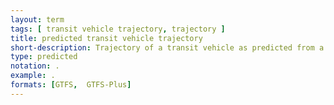 ```yaml
---
layout: term
tags: [ transit vehicle trajectory, trajectory ]
title: predicted transit vehicle trajectory
short-description: Trajectory of a transit vehicle as predicted from a model.
type: predicted
notation: .
example: .
formats: [GTFS,  GTFS-Plus]
---
```

